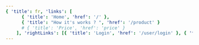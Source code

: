 ```yaml
---
{ 'title': fr, 'links': [
      { 'title': 'Home', 'href': '/' },
      { 'title': "How it's works ? ", 'href': '/product' }
      # { 'title': 'Price', 'href': 'price' }
    ], 'rightLinks': [{ 'title': 'Login', 'href': '/user/login' }, { 'title': 'Register', 'href': '/user/register' }] }
---
```

